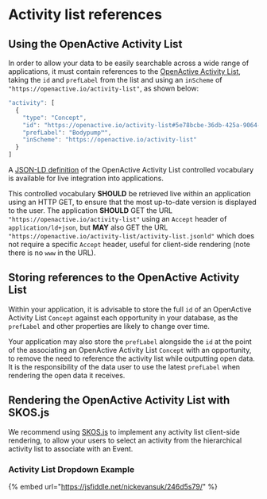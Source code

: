 # Activity list references

## Using the OpenActive Activity List

In order to allow your data to be easily searchable across a wide range of applications, it must contain references to the [OpenActive Activity List](https://www.openactive.io/activity-list/), taking the `id` and `prefLabel` from the list and using an `inScheme` of `"https://openactive.io/activity-list"`, as shown below:

```javascript
"activity": [
  {
    "type": "Concept",
    "id": "https://openactive.io/activity-list#5e78bcbe-36db-425a-9064-bf96d09cc351",
    "prefLabel": "Bodypump™",
    "inScheme": "https://openactive.io/activity-list"
  }
]
```

A [JSON-LD definition](https://www.openactive.io/accessibility-support/accessibility-support.jsonld) of the OpenActive Activity List controlled vocabulary is available for live integration into applications.

This controlled vocabulary **SHOULD** be retrieved live within an application using an HTTP GET, to ensure that the most up-to-date version is displayed to the user. The application **SHOULD** GET the URL `"https://openactive.io/activity-list"` using an `Accept` header of `application/ld+json`, but **MAY** also GET the URL `"https://openactive.io/activity-list/activity-list.jsonld"` which does not require a specific `Accept` header, useful for client-side rendering \(note there is no `www` in the URL\).

## Storing references to the OpenActive Activity List

Within your application, it is advisable to store the full `id` of an OpenActive Activity List `Concept` against each opportunity in your database, as the `prefLabel` and other properties are likely to change over time.

Your application may also store the `prefLabel` alongside the `id` at the point of the associating an OpenActive Activity List `Concept` with an opportunity, to remove the need to reference the activity list while outputting open data. It is the responsibility of the data user to use the latest `prefLabel` when rendering the open data it receives.

## Rendering the OpenActive Activity List with SKOS.js

We recommend using [SKOS.js](https://www.npmjs.com/package/@openactive/skos) to implement any activity list client-side rendering, to allow your users to select an activity from the hierarchical activity list to associate with an Event.

### Activity List Dropdown Example

{% embed url="https://jsfiddle.net/nickevansuk/246d5s79/" %}



